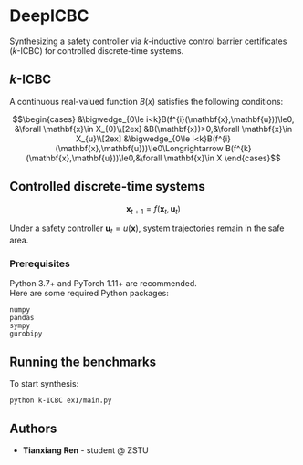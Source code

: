 # DeepICBC

Synthesizing a safety controller via $k$-inductive control barrier certificates ($k$-ICBC) for controlled discrete-time systems.

## $k$-ICBC
A continuous real-valued function $B(x)$ satisfies the following conditions:
```math
\begin{cases}
&\bigwedge_{0\le i<k}B(f^{i}(\mathbf{x},\mathbf{u}))\le0, &\forall \mathbf{x}\in X_{0}\\[2ex]
&B(\mathbf{x})>0,&\forall \mathbf{x}\in X_{u}\\[2ex]
&\bigwedge_{0\le i<k}B(f^{i}(\mathbf{x},\mathbf{u}))\le0\Longrightarrow B(f^{k}(\mathbf{x},\mathbf{u}))\le0,&\forall \mathbf{x}\in X
\end{cases}
```

## Controlled discrete-time systems

```math
\mathbf{x}_{t+1} = f(\mathbf{x}_{t},\mathbf{u}_{t})
```
Under a safety controller $\mathbf{u}_t = u(\mathbf{x})$, system trajectories remain in the safe area.

### Prerequisites
Python 3.7+ and PyTorch 1.11+ are recommended.\
Here are some required Python packages:
```
numpy
pandas
sympy
gurobipy
```

## Running the benchmarks
To start synthesis:
```
python k-ICBC ex1/main.py
```

## Authors

* **Tianxiang Ren** - student @ ZSTU

<!--
## Copyright notice:

## License

This project is licensed under the MIT License - see the [LICENSE.md](LICENSE.md) file for details

## Acknowledgments

* Hat tip to anyone whose code was used
* Inspiration
* etc
-->
